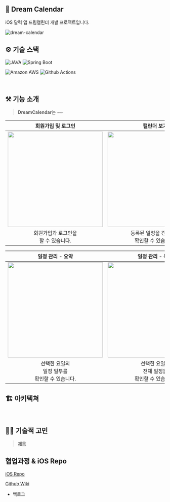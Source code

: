 ## 📅 Dream Calendar
 iOS 달력 앱 드림캘린더 개발 프로젝트입니다.

![dream-calendar](https://user-images.githubusercontent.com/81848498/229658173-9ce8e7ce-f279-4542-9959-50f2a45a470b.png)


## ⚙️ 기술 스택
![JAVA](https://img.shields.io/badge/java-007396?style=for-the-badge&logo=java&logoColor=white")
![Spring Boot](https://img.shields.io/badge/springboot-6DB33F?&style=for-the-badge&logo=SpringBoot&logoColor=white)

![Amazon AWS](https://img.shields.io/badge/aws-232F3E?&style=for-the-badge&logo=amazonaws&logoColor=white) 
![Github Actions](https://img.shields.io/badge/github--actions-181717?style=for-the-badge&logo=githubactions&logoColor=white)


<br>

## ⚒️ 기능 소개

> **DreamCalendar**는 ~~

|회원가입 및 로그인|캘린더 보기|
|:-:|:-:|
|<img src="https://user-images.githubusercontent.com/64150179/225547851-77469211-3324-4515-a695-39c21711dd56.png" width=300>|<img src="https://user-images.githubusercontent.com/64150179/225548727-ded89ae1-9fae-4cab-b561-e37ab9383538.png" width=300>|
|회원가입과 로그인을 <br>할 수 있습니다.|등록된 일정을 간략하게<br>확인할 수 있습니다.|

|일정 관리 - 요약|일정 관리 - 목록|일정 관리 - 상세|
|:-:|:-:|:-:|
|<img src="https://user-images.githubusercontent.com/64150179/225547861-44baa82b-d586-42ed-b9d4-a50b8202d859.png" width=300>|<img src="https://user-images.githubusercontent.com/64150179/225547868-b50ad061-0af7-4700-b5dd-04458dc72979.png" width=300>|<img src="https://user-images.githubusercontent.com/64150179/225547865-abec9162-1a67-4b6e-b555-e7f0298f379c.png" width=300>|
|선택한 요일의<br>일정 일부를<br>확인할 수 있습니다.|선택한 요일의 <br>전체 일정을<br> 확인할 수 있습니다.|선택한 일정의<br>상세 정보를<br> 확인할 수 있습니다.|


## 🏗 아키텍쳐


<br>

## 🏃🏻 기술적 고민
> [제목](링크)<br>

## 협업과정 & iOS Repo
[iOS Repo](https://github.com/kau-dreamtree/ios-dream-calendar)

[Github Wiki]()

- 백로그
